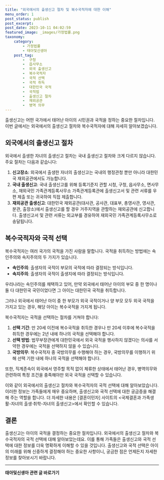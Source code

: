 ```yaml
---
title: "외국에서의 출생신고 절차 및 복수국적자에 대한 이해"
menu_order: 1
post_status: publish
post_excerpt: 
post_date: 2023-10-11 04:02:59
featured_image: _images/가정법률.png
taxonomy:
    category:
        - 가정법률
        - 태아및신생아
    post_tag:
        -  구청
        -  읍사무소
        -  외국 출생신고
        -  복수국적자
        -  국적 선택
        -  국적 취득
        -  대한민국 국적
        -  국적법
        -  출생신고 절차
        -  재외공관
        -  병역 의무
---
```



출생신고는 어떤 국가에서 태어난 아이의 시민권과 국적을 정하는 중요한 절차입니다. 이번 글에서는 외국에서의 출생신고 절차와 복수국적자에 대해 자세히 알아보겠습니다.

## 외국에서의 출생신고 절차

외국에서 출생한 자녀의 출생신고 절차는 국내 출생신고 절차와 크게 다르지 않습니다. 주요 절차는 다음과 같습니다:

1. **신고장소**: 외국에서 출생한 자녀의 출생신고는 국내의 행정관청 뿐만 아니라 대한민국 재외공관에서도 가능합니다.
2. **국내 출생신고**: 국내 출생신고를 위해 등록기준지 관할 시청, 구청, 읍사무소, 면사무소, 재외국민 가족관계등록사무소 가족관계등록관에 출생신고서 및 관련 서류를 우편 제출 또는 귀국하여 직접 제출합니다.
3. **재외공관 출생신고**: 대한민국 재외공관(대사관, 공사관, 대표부, 총영사관, 영사관, 분관, 출장소)에서 출생신고를 할 경우 거주지역을 관할하는 재외공관에 신고합니다. 출생신고서 및 관련 서류는 외교부를 경유하여 재외국민 가족관계등록사무소로 송달됩니다.

## 복수국적자와 국적 선택

복수국적자는 여러 국가의 국적을 가진 사람을 말합니다. 국적을 취득하는 방법에는 속인주의와 속지주의의 두 가지가 있습니다.

- **속인주의**: 출생자의 국적이 부모의 국적에 따라 결정되는 방식입니다.
- **속지주의**: 출생자의 국적이 출생지에 따라 결정되는 방식입니다.

우리나라는 속인주의를 채택하고 있어, 만약 외국에서 태어난 아이의 부모 중 한 명이나 둘 다 대한민국 국민이었다면 그 아이는 대한민국 국적을 취득합니다.

그러나 외국에서 태어난 아이 중 한 부모가 외국 국적이거나 양 부모 모두 외국 국적을 가지고 있는 경우, 해당 아이는 복수국적을 가지게 됩니다.

복수국적자는 국적을 선택하는 절차를 거쳐야 합니다:

1. **선택 기간**: 만 20세 이전에 복수국적을 취득한 경우나 만 20세 이후에 복수국적을 취득한 경우에는 2년 내에 하나의 국적을 선택해야 합니다.
2. **선택 방법**: 법무부장관에게 대한민국에서 외국 국적을 행사하지 않겠다는 의사를 서약한 경우에는 국적을 선택하지 않을 수 있습니다.
3. **국방의무**: 복수국적자 중 국방의무를 수행해야 하는 경우, 국방의무를 이행하기 위해 선택 기한 내에 하나의 국적을 선택해야 합니다.

또한, 직계존속이 외국에서 영주할 목적 없이 체류한 상태에서 태어난 경우, 병역의무와 관련하여 특정 조건을 충족해야만 외국 국적을 선택할 수 있습니다.

이와 같이 외국에서의 출생신고 절차와 복수국적자의 국적 선택에 대해 알아보았습니다. 이러한 정보는 가족들에게 매우 중요하며, 출생신고와 국적 선택에 대한 궁금증을 해결해 주는 역할을 합니다. 더 자세한 내용은 [결혼이민자] 사이트의 <국제결혼과 가족생활-자녀의 출생·취학-자녀의 출생신고>에서 확인할 수 있습니다.

## 결론

출생신고는 아이의 국적을 결정하는 중요한 절차입니다. 외국에서의 출생신고 절차와 복수국적자의 국적 선택에 대해 알아보았는데요. 이를 통해 가족들은 출생신고와 국적 선택에 대한 정보를 더욱 명확하게 이해할 수 있을 것입니다. 출생신고와 국적 선택은 아이의 미래를 위해 신중하게 결정해야 하는 중요한 사항이니, 궁금한 점은 언제든지 자세한 정보를 찾아보시기 바랍니다.











<!-- wp:separator -->
<hr class="wp-block-separator has-alpha-channel-opacity"/>
<!-- /wp:separator -->

<!-- wp:group {"backgroundColor":"base","layout":{"type":"constrained"}} -->
<div class="wp-block-group has-base-background-color has-background"><!-- wp:paragraph {"align":"center","fontSize":"large"} -->
<p class="has-text-align-center has-large-font-size"><strong>태아및신생아 관련 글 바로가기</strong></p>
<!-- /wp:paragraph -->


<!-- wp:latest-posts
{"categories":[{"id":1496,"count":19,"description":"","link":"https://uknowlaw.com/category/%ed%83%9c%ec%95%84%eb%b0%8f%ec%8b%a0%ec%83%9d%ec%95%84/","name":"태아및신생아","slug":"태아및신생아","taxonomy":"category","parent":0,"meta":[],"_links":{"self":[{"href":"https://uknowlaw.com/wp-json/wp/v2/categories/1496"}],"collection":[{"href":"https://uknowlaw.com/wp-json/wp/v2/categories"}],"about":[{"href":"https://uknowlaw.com/wp-json/wp/v2/taxonomies/category"}],"wp:post_type":[{"href":"https://uknowlaw.com/wp-json/wp/v2/posts?categories=1496"}],"curies":[{"name":"wp","href":"https://api.w.org/{rel}","templated":true}]}}],"postsToShow":100,"excerptLength":28,"postLayout":"grid","columns":2,"featuredImageAlign":"left","featuredImageSizeSlug":"large","fontSize":"medium"} /--></div>
<!-- /wp:group -->